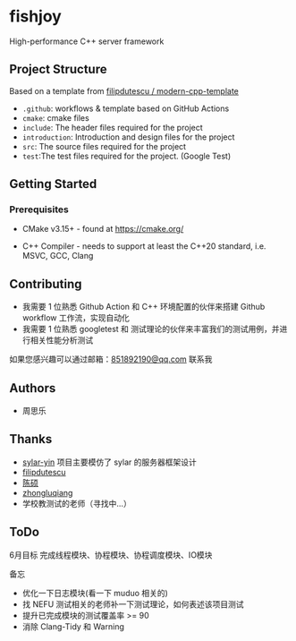 # fishjoy

High-performance C++ server framework

## Project Structure

Based on a template from [filipdutescu / modern-cpp-template](https://github.com/filipdutescu/modern-cpp-template)

* `.github`: workflows & template based on GitHub Actions
* `cmake`: cmake files
* `include`: The header files required for the project
* `introduction`: Introduction and design files for the project
* `src`: The source files required for the project
* `test`:The test files required for the project. (Google Test)
## Getting Started

### Prerequisites

* CMake v3.15+ - found at https://cmake.org/

* C++ Compiler - needs to support at least the C++20 standard, i.e. MSVC, GCC, Clang

## Contributing

* 我需要 1 位熟悉 Github Action 和 C++ 环境配置的伙伴来搭建 Github workflow 工作流，实现自动化
* 我需要 1 位熟悉 googletest 和 测试理论的伙伴来丰富我们的测试用例，并进行相关性能分析测试

如果您感兴趣可以通过邮箱：851892190@qq.com 联系我

## Authors
* 周思乐 
## Thanks
* [sylar-yin](https://github.com/sylar-yin) 项目主要模仿了 sylar 的服务器框架设计
* [filipdutescu](https://github.com/filipdutescu)
* [陈硕](https://github.com/chenshuo)
* [zhongluqiang](https://github.com/zhongluqiang)
* 学校教测试的老师（寻找中...）

## ToDo
6月目标
完成线程模块、协程模块、协程调度模块、IO模块

备忘
* 优化一下日志模块(看一下 muduo 相关的)
* 找 NEFU 测试相关的老师补一下测试理论，如何表述该项目测试
* 提升已完成模块的测试覆盖率 >= 90
* 消除 Clang-Tidy 和 Warning